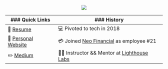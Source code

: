 <p align="center" width="100%">
   <img src="https://user-images.githubusercontent.com/38962736/180025690-ee836b18-7204-43de-adaf-079067f85631.gif" />
</p>

| ### Quick Links | ### History |
| --- | ----------- |
| :page_with_curl:	[Resume](https://github.com/connkat/Resume/blob/master/KConnolly2022.pdf)  | :computer: Pivoted to tech in 2018 |
| :floppy_disk:	[Personal Website](http://connkat.com) | :credit_card:	 Joined [Neo Financial](http://neofinancial.com) as employee #21 |
| :pencil2:	[Medium](https://medium.com/@connkat) | :woman_teacher:	Instructor && Mentor at [Lighthouse Labs](http://lighthouselabs.ca) |


